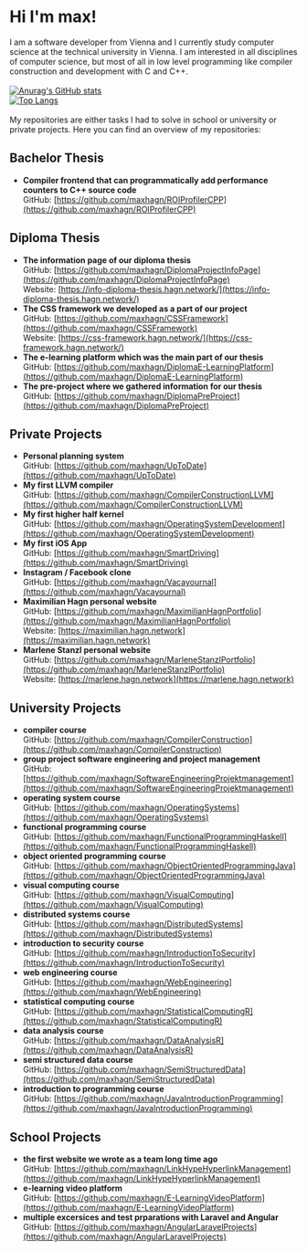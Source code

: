# Hi I'm max!

I am a software developer from Vienna and I currently study computer science at the technical university in Vienna. I am interested in all disciplines of computer science, but most of all in low level programming like compiler construction and development with C and C++. 
\
\
[![Anurag's GitHub stats](https://github-readme-stats.vercel.app/api?username=maxhagn&count_private=true)](https://github.com/anuraghazra/github-readme-stats)
\
[![Top Langs](https://github-readme-stats.vercel.app/api/top-langs/?username=maxhagn&hide=html,css,JavaScript)](https://github.com/anuraghazra/github-readme-stats)
\
\
My repositories are either tasks I had to solve in school or university or private projects. Here you can find an overview of my repositories:

## Bachelor Thesis
+  **Compiler frontend that can programmatically add performance counters to C++ source code**  
GitHub: [https://github.com/maxhagn/ROIProfilerCPP](https://github.com/maxhagn/ROIProfilerCPP)

## Diploma Thesis
+ **The information page of our diploma thesis**  
GitHub: [https://github.com/maxhagn/DiplomaProjectInfoPage](https://github.com/maxhagn/DiplomaProjectInfoPage)  
Website: [https://info-diploma-thesis.hagn.network/](https://info-diploma-thesis.hagn.network/)
+ **The CSS framework we developed as a part of our project**  
GitHub: [https://github.com/maxhagn/CSSFramework](https://github.com/maxhagn/CSSFramework)  
Website: [https://css-framework.hagn.network/](https://css-framework.hagn.network/)
+ **The e-learning platform which was the main part of our thesis**  
GitHub: [https://github.com/maxhagn/DiplomaE-LearningPlatform](https://github.com/maxhagn/DiplomaE-LearningPlatform)
+ **The pre-project where we gathered information for our thesis**  
GitHub: [https://github.com/maxhagn/DiplomaPreProject](https://github.com/maxhagn/DiplomaPreProject)

## Private Projects
+ **Personal planning system**  
GitHub: [https://github.com/maxhagn/UpToDate](https://github.com/maxhagn/UpToDate)
+ **My first LLVM compiler**  
GitHub: [https://github.com/maxhagn/CompilerConstructionLLVM](https://github.com/maxhagn/CompilerConstructionLLVM)
+ **My first higher half kernel**  
GitHub: [https://github.com/maxhagn/OperatingSystemDevelopment](https://github.com/maxhagn/OperatingSystemDevelopment)
+ **My first iOS App**  
GitHub: [https://github.com/maxhagn/SmartDriving](https://github.com/maxhagn/SmartDriving)
+ **Instagram / Facebook clone**  
GitHub: [https://github.com/maxhagn/Vacayournal](https://github.com/maxhagn/Vacayournal)
+ **Maximilian Hagn personal website**  
GitHub: [https://github.com/maxhagn/MaximilianHagnPortfolio](https://github.com/maxhagn/MaximilianHagnPortfolio)  
Website: [https://maximilian.hagn.network](https://maximilian.hagn.network)
+ **Marlene Stanzl personal website**  
GitHub: [https://github.com/maxhagn/MarleneStanzlPortfolio](https://github.com/maxhagn/MarleneStanzlPortfolio)  
Website: [https://marlene.hagn.network](https://marlene.hagn.network)

## University Projects
+ **compiler course**  
GitHub: [https://github.com/maxhagn/CompilerConstruction](https://github.com/maxhagn/CompilerConstruction)
+ **group project software engineering and project management**  
GitHub: [https://github.com/maxhagn/SoftwareEngineeringProjektmanagement](https://github.com/maxhagn/SoftwareEngineeringProjektmanagement)
+ **operating system course**  
GitHub: [https://github.com/maxhagn/OperatingSystems](https://github.com/maxhagn/OperatingSystems)
+ **functional programming course**  
GitHub: [https://github.com/maxhagn/FunctionalProgrammingHaskell](https://github.com/maxhagn/FunctionalProgrammingHaskell)
+ **object oriented programming course**  
GitHub: [https://github.com/maxhagn/ObjectOrientedProgrammingJava](https://github.com/maxhagn/ObjectOrientedProgrammingJava)
+ **visual computing course**  
GitHub: [https://github.com/maxhagn/VisualComputing](https://github.com/maxhagn/VisualComputing)
+ **distributed systems course**  
GitHub: [https://github.com/maxhagn/DistributedSystems](https://github.com/maxhagn/DistributedSystems)
+ **introduction to security course**  
GitHub: [https://github.com/maxhagn/IntroductionToSecurity](https://github.com/maxhagn/IntroductionToSecurity)
+ **web engineering course**  
GitHub: [https://github.com/maxhagn/WebEngineering](https://github.com/maxhagn/WebEngineering)
+ **statistical computing course**  
GitHub: [https://github.com/maxhagn/StatisticalComputingR](https://github.com/maxhagn/StatisticalComputingR)
+ **data analysis course**  
GitHub: [https://github.com/maxhagn/DataAnalysisR](https://github.com/maxhagn/DataAnalysisR)
+ **semi structured data course**  
GitHub: [https://github.com/maxhagn/SemiStructuredData](https://github.com/maxhagn/SemiStructuredData)
+ **introduction to programming course**  
GitHub: [https://github.com/maxhagn/JavaIntroductionProgramming](https://github.com/maxhagn/JavaIntroductionProgramming)

## School Projects
+ **the first website we wrote as a team long time ago**  
GitHub: [https://github.com/maxhagn/LinkHypeHyperlinkManagement](https://github.com/maxhagn/LinkHypeHyperlinkManagement)
+ **e-learning video platform**  
GitHub: [https://github.com/maxhagn/E-LearningVideoPlatform](https://github.com/maxhagn/E-LearningVideoPlatform)
+ **multiple excersices and test prparations with Laravel and Angular**  
GitHub: [https://github.com/maxhagn/AngularLaravelProjects](https://github.com/maxhagn/AngularLaravelProjects)

